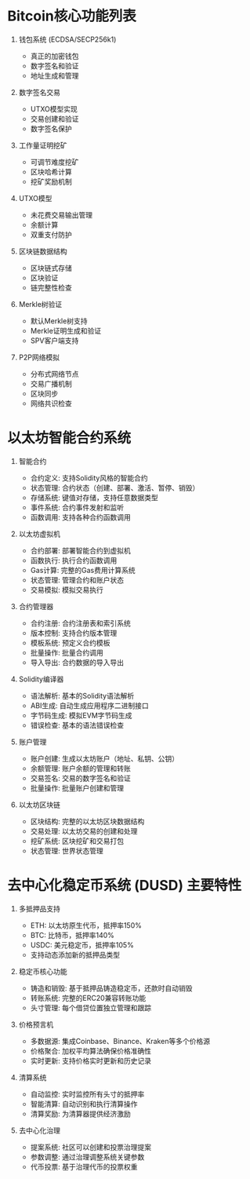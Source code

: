 # Bitcoin核心功能列表

1. 钱包系统 (ECDSA/SECP256k1)
   - 真正的加密钱包
   - 数字签名和验证
   - 地址生成和管理

2. 数字签名交易
   - UTXO模型实现
   - 交易创建和验证
   - 数字签名保护

3. 工作量证明挖矿
   - 可调节难度挖矿
   - 区块哈希计算
   - 挖矿奖励机制

4. UTXO模型
   - 未花费交易输出管理
   - 余额计算
   - 双重支付防护

5. 区块链数据结构
   - 区块链式存储
   - 区块验证
   - 链完整性检查

6. Merkle树验证
   - 默认Merkle树支持
   - Merkle证明生成和验证
   - SPV客户端支持

7. P2P网络模拟
   - 分布式网络节点
   - 交易广播机制
   - 区块同步
   - 网络共识检查

# 以太坊智能合约系统

1. 智能合约
   - 合约定义: 支持Solidity风格的智能合约
   - 状态管理: 合约状态（创建、部署、激活、暂停、销毁）
   - 存储系统: 键值对存储，支持任意数据类型
   - 事件系统: 合约事件发射和监听
   - 函数调用: 支持各种合约函数调用

2. 以太坊虚拟机
   - 合约部署: 部署智能合约到虚拟机
   - 函数执行: 执行合约函数调用
   - Gas计算: 完整的Gas费用计算系统
   - 状态管理: 管理合约和账户状态
   - 交易模拟: 模拟交易执行

3. 合约管理器
   - 合约注册: 合约注册表和索引系统
   - 版本控制: 支持合约版本管理
   - 模板系统: 预定义合约模板
   - 批量操作: 批量合约调用
   - 导入导出: 合约数据的导入导出

4. Solidity编译器
   - 语法解析: 基本的Solidity语法解析
   - ABI生成: 自动生成应用程序二进制接口
   - 字节码生成: 模拟EVM字节码生成
   - 错误检查: 基本的语法错误检查

5. 账户管理 
   - 账户创建: 生成以太坊账户（地址、私钥、公钥）
   - 余额管理: 账户余额的管理和转账
   - 交易签名: 交易的数字签名和验证
   - 批量操作: 批量账户创建和管理

6. 以太坊区块链
   - 区块结构: 完整的以太坊区块数据结构
   - 交易处理: 以太坊交易的创建和处理
   - 挖矿系统: 区块挖矿和交易打包
   - 状态管理: 世界状态管理

# 去中心化稳定币系统 (DUSD) 主要特性

1. 多抵押品支持
   - ETH: 以太坊原生代币，抵押率150%
   - BTC: 比特币，抵押率140% 
   - USDC: 美元稳定币，抵押率105%
   - 支持动态添加新的抵押品类型

2. 稳定币核心功能
   - 铸造和销毁: 基于抵押品铸造稳定币，还款时自动销毁
   - 转账系统: 完整的ERC20兼容转账功能
   - 头寸管理: 每个借贷位置独立管理和跟踪

3. 价格预言机
   - 多数据源: 集成Coinbase、Binance、Kraken等多个价格源
   - 价格聚合: 加权平均算法确保价格准确性
   - 实时更新: 支持价格实时更新和历史记录

4. 清算系统
   - 自动监控: 实时监控所有头寸的抵押率
   - 智能清算: 自动识别和执行清算操作
   - 清算奖励: 为清算器提供经济激励

5. 去中心化治理
   - 提案系统: 社区可以创建和投票治理提案
   - 参数调整: 通过治理调整系统关键参数
   - 代币投票: 基于治理代币的投票权重
